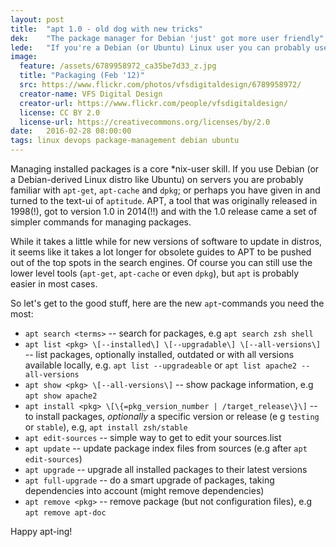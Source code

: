 ```yaml
---
layout: post
title:  "apt 1.0 - old dog with new tricks"
dek:    "The package manager for Debian 'just' got more user friendly"
lede:   "If you're a Debian (or Ubuntu) Linux user you can probably use the simpler 'apt'-command and forget about 'apt-get', 'apt-cache' and 'dpkg'."
image:
  feature: /assets/6789958972_ca35be7d33_z.jpg
  title: "Packaging (Feb '12)"
  src: https://www.flickr.com/photos/vfsdigitaldesign/6789958972/
  creator-name: VFS Digital Design
  creator-url: https://www.flickr.com/people/vfsdigitaldesign/
  license: CC BY 2.0
  license-url: https://creativecommons.org/licenses/by/2.0
date:   2016-02-28 08:00:00
tags: linux devops package-management debian ubuntu
---
```

Managing installed packages is a core \*nix-user skill. If you use Debian (or a Debian-derived Linux distro like Ubuntu) on servers you are probably familiar with `apt-get`, `apt-cache` and `dpkg`; or perhaps you have given in and turned to the text-ui of `aptitude`. APT, a tool that was originally released in 1998(!), got to version 1.0 in 2014(!!) and with the 1.0 release came a set of simpler commands for managing packages.

While it takes a little while for new versions of software to update in distros, it seems like it takes a lot longer for obsolete guides to APT to be pushed out of the top spots in the search engines. Of course you can still use the lower level tools (`apt-get`, `apt-cache` or even `dpkg`), but `apt` is probably easier in most cases.

So let's get to the good stuff, here are the new `apt`-commands you need the most:

* `apt search <terms>` -- search for packages, e.g `apt search zsh shell`
* `apt list <pkg> \[--installed\] \[--upgradable\] \[--all-versions\]` -- list packages, optionally installed, outdated or with all versions available locally, e.g. `apt list --upgradeable` or `apt list apache2 --all-versions`
* `apt show <pkg> \[--all-versions\]` -- show package information, e.g `apt show apache2`
* `apt install <pkg> \[\{=pkg_version_number | /target_release\}\]`  -- to install packages, _optionally_ a specific version or release (e g `testing` or `stable`), e.g, `apt install zsh/stable`
* `apt edit-sources` -- simple way to get to edit your sources.list
* `apt update` -- update package index files from sources (e.g after `apt edit-sources`)
* `apt upgrade` -- upgrade all installed packages to their latest versions
* `apt full-upgrade` -- do a smart upgrade of packages, taking dependencies into account (might remove dependencies)
* `apt remove <pkg>` -- remove package (but not configuration files), e.g `apt remove apt-doc`

Happy apt-ing!
